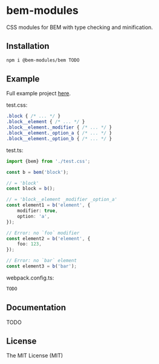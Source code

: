# bem-modules

CSS modules for BEM with type checking and minification.

## Installation

```sh
npm i @bem-modules/bem TODO
```

## Example

Full example project [here](/tree/main/packages/example).

test.css:

```css
.block { /* ... */ }
.block__element { /* ... */ }
.block__element._modifier { /* ... */ }
.block__element._option_a { /* ... */ }
.block__element._option_b { /* ... */ }
```

test.ts:

```ts
import {bem} from './test.css';

const b = bem('block');

// = 'block'
const block = b();

// = 'block__element _modifier _option_a'
const element1 = b('element', {
    modifier: true,
    option: 'a',
});

// Error: no `foo` modifier
const element2 = b('element', {
    foo: 123,
});

// Error: no `bar` element
const element3 = b('bar');
```

webpack.config.ts:

```ts
TODO
```

## Documentation

TODO

## License

The MIT License (MIT)